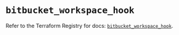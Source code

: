 # `bitbucket_workspace_hook`

Refer to the Terraform Registry for docs: [`bitbucket_workspace_hook`](https://registry.terraform.io/providers/drfaust92/bitbucket/2.50.0/docs/resources/workspace_hook).
